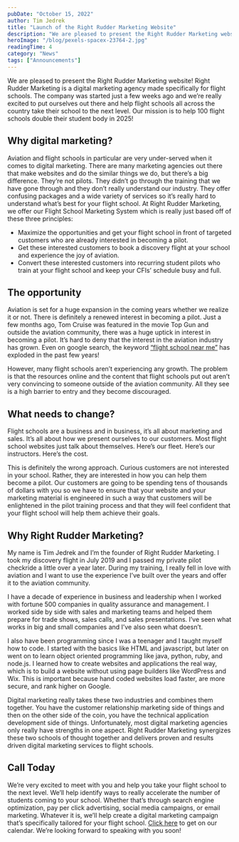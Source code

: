 ```yaml
---
pubDate: "October 15, 2022"
author: Tim Jedrek
title: "Launch of the Right Rudder Marketing Website"
description: "We are pleased to present the Right Rudder Marketing website!  Right Rudder Marketing is a digital marketing agency made specifically for flight schools.  The company was started just a few weeks ago and we’re really excited to put ourselves out there and help flight schools all across the country take their school to the next level.  Our mission is to help 100 flight schools double their student body in 2025!"
heroImage: "/blog/pexels-spacex-23764-2.jpg"
readingTime: 4
category: "News"
tags: ["Announcements"]
---
```


We are pleased to present the Right Rudder Marketing website! Right Rudder Marketing is a digital marketing agency made specifically for flight schools. The company was started just a few weeks ago and we’re really excited to put ourselves out there and help flight schools all across the country take their school to the next level. Our mission is to help 100 flight schools double their student body in 2025!

## Why digital marketing?

Aviation and flight schools in particular are very under-served when it comes to digital marketing. There are many marketing agencies out there that make websites and do the similar things we do, but there’s a big difference. They’re not pilots. They didn’t go through the training that we have gone through and they don’t really understand our industry. They offer confusing packages and a wide variety of services so it’s really hard to understand what’s best for your flight school. At Right Rudder Marketing, we offer our Flight School Marketing System which is really just based off of these three principles:

- Maximize the opportunities and get your flight school in front of targeted customers who are already interested in becoming a pilot.
- Get these interested customers to book a discovery flight at your school and experience the joy of aviation.
- Convert these interested customers into recurring student pilots who train at your flight school and keep your CFIs’ schedule busy and full.

## The opportunity

Aviation is set for a huge expansion in the coming years whether we realize it or not. There is definitely a renewed interest in becoming a pilot. Just a few months ago, Tom Cruise was featured in the movie Top Gun and outside the aviation community, there was a huge uptick in interest in becoming a pilot. It’s hard to deny that the interest in the aviation industry has grown. Even on google search, the keyword [“flight school near me”](https://trends.google.com/trends/explore?date=2010-01-01%202022-11-01&geo=US&q=flight%20school%20near%20me) has exploded in the past few years!

However, many flight schools aren’t experiencing any growth. The problem is that the resources online and the content that flight schools put out aren’t very convincing to someone outside of the aviation community. All they see is a high barrier to entry and they become discouraged.

## What needs to change?

Flight schools are a business and in business, it’s all about marketing and sales. It’s all about how we present ourselves to our customers. Most flight school websites just talk about themselves. Here’s our fleet. Here’s our instructors. Here’s the cost.

This is definitely the wrong approach. Curious customers are not interested in your school. Rather, they are interested in how you can help them become a pilot. Our customers are going to be spending tens of thousands of dollars with you so we have to ensure that your website and your marketing material is engineered in such a way that customers will be enlightened in the pilot training process and that they will feel confident that your flight school will help them achieve their goals.

## Why Right Rudder Marketing?

My name is Tim Jedrek and I’m the founder of Right Rudder Marketing. I took my discovery flight in July 2019 and I passed my private pilot checkride a little over a year later. During my training, I really fell in love with aviation and I want to use the experience I’ve built over the years and offer it to the aviation community.

I have a decade of experience in business and leadership when I worked with fortune 500 companies in quality assurance and management. I worked side by side with sales and marketing teams and helped them prepare for trade shows, sales calls, and sales presentations. I’ve seen what works in big and small companies and I’ve also seen what doesn’t.

I also have been programming since I was a teenager and I taught myself how to code. I started with the basics like HTML and javascript, but later on went on to learn object oriented programming like java, python, ruby, and node.js. I learned how to create websites and applications the real way, which is to build a website without using page builders like WordPress and Wix. This is important because hand coded websites load faster, are more secure, and rank higher on Google.

Digital marketing really takes these two industries and combines them together. You have the customer relationship marketing side of things and then on the other side of the coin, you have the technical application development side of things. Unfortunately, most digital marketing agencies only really have strengths in one aspect. Right Rudder Marketing synergizes these two schools of thought together and delivers proven and results driven digital marketing services to flight schools.

## Call Today

We’re very excited to meet with you and help you take your flight school to the next level. We’ll help identify ways to really accelerate the number of students coming to your school. Whether that’s through search engine optimization, pay per click advertising, social media campaigns, or email marketing. Whatever it is, we’ll help create a digital marketing campaign that’s specifically tailored for your flight school. [Click here](https://rightruddermarketing.com/schedule-call) to get on our calendar. We’re looking forward to speaking with you soon!
